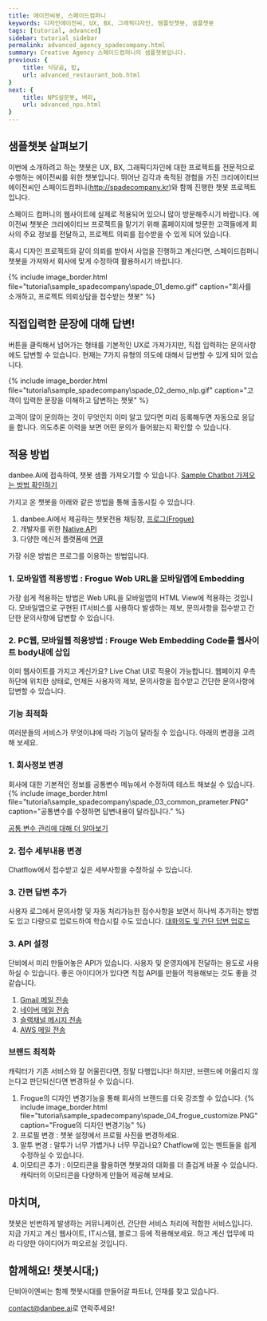 ```yaml
---
title: 에이전씨봇, 스페이드컴퍼니 
keywords: 디자인에이전씨, UX, BX, 그래픽디자인, 템플릿챗봇, 샘플챗봇
tags: [tutorial, advanced]
sidebar: tutorial_sidebar
permalink: advanced_agency_spadecompany.html
summary: Creative Agency 스페이드컴퍼니의 샘플챗봇입니다.
previous: {
    title: 식당곰, 밥,
    url: advanced_restaurant_bob.html
}
next: {
    title: NPS설문봇, 벼리,
    url: advanced_nps.html
}
---
```


## 샘플챗봇 살펴보기
이번에 소개하려고 하는 챗봇은 UX, BX, 그래픽디자인에 대한 프로젝트를 전문적으로 수행하는 에이전씨를 위한 챗봇입니다.
뛰어난 감각과 축적된 경험을 가진 크리에이티브 에이전씨인 스페이드컴퍼니(http://spadecompany.kr)와 함께 진행한 챗봇 프로젝트입니다.

스페이드 컴퍼니의 웹사이트에 실제로 적용되어 있으니 많이 방문해주시기 바랍니다.
에이전씨 챗봇은 크리에이티브 프로젝트을 맡기기 위해 홈페이지에 방문한 고객들에게 회사의 주요 정보를 전달하고, 프로젝트 의뢰를 접수받을 수 있게 되어 있습니다.

혹시 디자인 프로젝트와 같이 의뢰를 받아서 사업을 진행하고 계신다면, 스페이드컴퍼니 챗봇을 가져와서 회사에 맞게 수정하여 활용하시기 바랍니다. 

{% include image_border.html file="tutorial\sample_spadecompany\spade_01_demo.gif" caption="회사를 소개하고, 프로젝트 의뢰상담을 접수받는 챗봇" %}

## 직접입력한 문장에 대해 답변!
버튼을 클릭해서 넘어가는 형태를 기본적인 UX로 가져가지만, 직접 입력하는 문의사항에도 답변할 수 있습니다.
현재는 7가지 유형의 의도에 대해서 답변할 수 있게 되어 있습니다.

{% include image_border.html file="tutorial\sample_spadecompany\spade_02_demo_nlp.gif" caption="고객이 입력한 문장을 이해하고 답변하는 챗봇" %}

고객이 많이 문의하는 것이 무엇인지 이미 알고 있다면 미리 등록해두면 자동으로 응답을 합니다. 의도추론 이력을 보면 어떤 문의가 들어왔는지 확인할 수 있습니다.



## 적용 방법

danbee.Ai에 접속하여, 챗봇 샘플 가져오기할 수 있습니다.
<span class="link">[Sample Chatbot 가져오는 방법 확인하기](/samplebot.html#%EC%83%98%ED%94%8C%EC%B1%97%EB%B4%87-%EA%B0%80%EC%A0%B8%EC%98%A4%EA%B8%B0)</span><br/>


가지고 온 챗봇을 아래와 같은 방법을 통해 출동시킬 수 있습니다.

1. danbee.Ai에서 제공하는 챗봇전용 채팅창, [프로그(Frogue)](/channel_frogu.html) <br>
2. 개발자를 위한 [Native API](/channel_native_app.html)<br>
3. 다양한 메신저 플랫폼에 [연결](/channel_connection_settings.html)<br>

가장 쉬운 방법은 프로그를 이용하는 방법입니다.

### 1. 모바일앱 적용방법 : Frogue Web URL을 모바일앱에 Embedding
가장 쉽게 적용하는 방법은 Web URL을 모바일앱의 HTML View에 적용하는 것입니다.
모바일앱으로 구현된 IT서비스를 사용하다 발생하는 제보, 문의사항을 접수받고 간단한 문의사항에 답변할 수 있습니다.

### 2. PC웹, 모바일웹 적용방법 : Frouge Web Embedding Code를 웹사이트 body내에 삽입
이미 웹사이트를 가지고 계신가요? Live Chat UI로 적용이 가능합니다.
웹페이지 우측하단에 위치한 상태로, 언제든 사용자의 제보, 문의사항을 접수받고 간단한 문의사항에 답변할 수 있습니다.


### 기능 최적화

여러분들의 서비스가 무엇이냐에 따라 기능이 달라질 수 있습니다. 아래의 변경을 고려해 보세요.

### 1. 회사정보 변경
회사에 대한 기본적인 정보를 공통변수 메뉴에서 수정하여 테스트 해보실 수 있습니다.
{% include image_border.html file="tutorial\sample_spadecompany\spade_03_common_prameter.PNG" caption="공통변수를 수정하면 답변내용이 달라집니다." %}

[공통 변수 관리에 대해 더 알아보기](/settings_manage_variables.html)

### 2. 접수 세부내용 변경
Chatflow에서 접수받고 싶은 세부사항을 수정하실 수 있습니다.

### 3. 간편 답변 추가 
사용자 로그에서 문의사항 및 자동 처리가능한 접수사항을 보면서 하나씩 추가하는 방법도 있고
다량으로 업로드하여 학습시킬 수도 있습니다. [대화의도 및 간단 답변 업로드](/intent.html#의도intent-업로드)

### 3. API 설정
단비에서 미리 만들어놓은 API가 있습니다. 사용자 및 운영자에게 전달하는 용도로 사용하실 수 있습니다.
좋은 아이디어가 있다면 직접 API를 만들어 적용해보는 것도 좋을 것 같습니다.
1. [Gmail 메일 전송](/predefined_api_gmailsender.html) <br>
2. [네이버 메일 전송](/predefined_api_navermailsender.html) <br>
3. [슬랙채널 메시지 전송](/predefined_api_slackchannelsender.html) <br>
4. [AWS 메일 전송](/predefined_api_awssessender.html) <br>

### 브랜드 최적화
캐릭터가 기존 서비스와 잘 어울린다면, 정말 다행입니다!
하지만, 브랜드에 어울리지 않는다고 판단되신다면 변경하실 수 있습니다.

1. Frogue의 디자인 변경기능을 통해 회사의 브랜드를 더욱 강조할 수 있습니다.
{% include image_border.html file="tutorial\sample_spadecompany\spade_04_frogue_customize.PNG" caption="Frogue의 디자인 변경기능" %}
2. 프로필 변경 : 챗봇 설정에서 프로필 사진을 변경하세요.
3. 말투 변경 : 말투가 너무 가볍거나 너무 무겁나요? Chatflow에 있는 멘트들을 쉽게 수정하실 수 있습니다.
4. 이모티콘 추가 : 이모티콘을 활용하면 챗봇과의 대화를 더 즐겁게 바꿀 수 있습니다. 캐릭터의 이모티콘을 다양하게 만들어 제공해 보세요.

## 마치며,
챗봇은 빈번하게 발생하는 커뮤니케이션, 간단한 서비스 처리에 적합한 서비스입니다.
지금 가지고 계신 웹사이트, IT시스템, 블로그 등에 적용해보세요.
하고 계신 업무에 따라 다양한 아이디어가 떠오르실 것입니다.

## 함께해요! 챗봇시대;) 
단비아이엔씨는 함께 챗봇시대를 만들어갈 파트너, 인재를 찾고 있습니다. 

[contact@danbee.ai](mailto:contact@danbee.ai)로 연락주세요!


